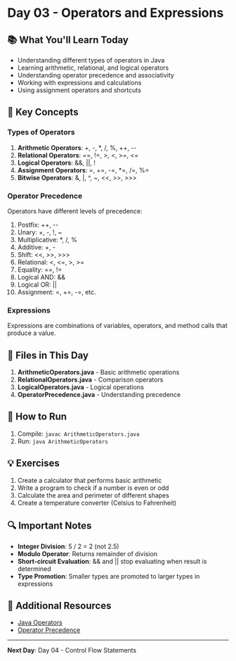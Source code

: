 # Day 03 - Operators and Expressions

## 📚 What You'll Learn Today

- Understanding different types of operators in Java
- Learning arithmetic, relational, and logical operators
- Understanding operator precedence and associativity
- Working with expressions and calculations
- Using assignment operators and shortcuts

## 🎯 Key Concepts

### Types of Operators
1. **Arithmetic Operators**: +, -, *, /, %, ++, --
2. **Relational Operators**: ==, !=, >, <, >=, <=
3. **Logical Operators**: &&, ||, !
4. **Assignment Operators**: =, +=, -=, *=, /=, %=
5. **Bitwise Operators**: &, |, ^, ~, <<, >>, >>>

### Operator Precedence
Operators have different levels of precedence:
1. Postfix: ++, --
2. Unary: +, -, !, ~
3. Multiplicative: *, /, %
4. Additive: +, -
5. Shift: <<, >>, >>>
6. Relational: <, <=, >, >=
7. Equality: ==, !=
8. Logical AND: &&
9. Logical OR: ||
10. Assignment: =, +=, -=, etc.

### Expressions
Expressions are combinations of variables, operators, and method calls that produce a value.

## 📁 Files in This Day

1. **ArithmeticOperators.java** - Basic arithmetic operations
2. **RelationalOperators.java** - Comparison operators
3. **LogicalOperators.java** - Logical operations
4. **OperatorPrecedence.java** - Understanding precedence

## 🚀 How to Run

1. Compile: `javac ArithmeticOperators.java`
2. Run: `java ArithmeticOperators`

## 💡 Exercises

1. Create a calculator that performs basic arithmetic
2. Write a program to check if a number is even or odd
3. Calculate the area and perimeter of different shapes
4. Create a temperature converter (Celsius to Fahrenheit)

## 🔍 Important Notes

- **Integer Division**: 5 / 2 = 2 (not 2.5)
- **Modulo Operator**: Returns remainder of division
- **Short-circuit Evaluation**: && and || stop evaluating when result is determined
- **Type Promotion**: Smaller types are promoted to larger types in expressions

## 📖 Additional Resources

- [Java Operators](https://docs.oracle.com/javase/tutorial/java/nutsandbolts/operators.html)
- [Operator Precedence](https://docs.oracle.com/javase/tutorial/java/nutsandbolts/operators.html)

---

**Next Day**: Day 04 - Control Flow Statements 